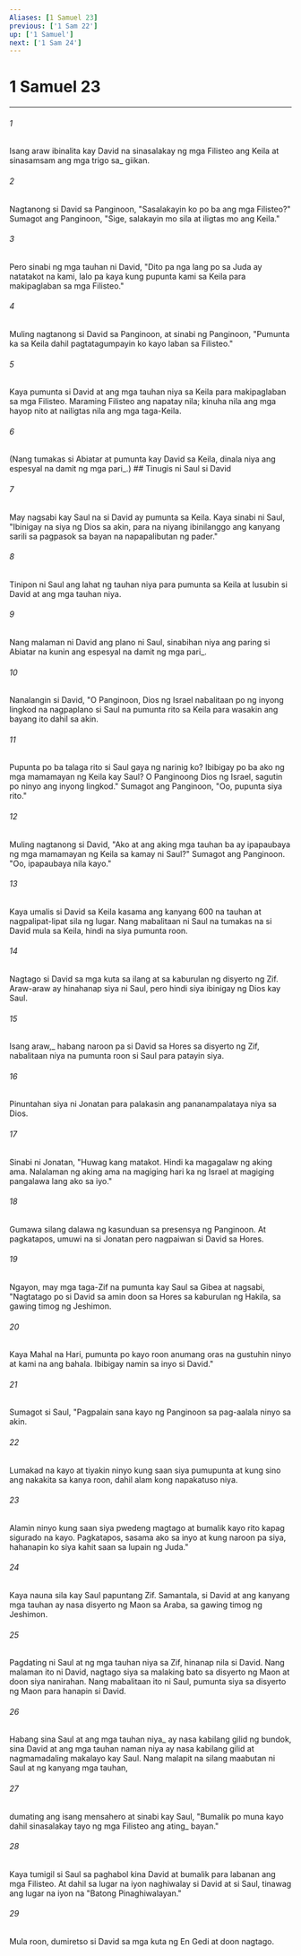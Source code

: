 ```yaml
---
Aliases: [1 Samuel 23]
previous: ['1 Sam 22']
up: ['1 Samuel']
next: ['1 Sam 24']
---
```

# 1 Samuel 23

***






















###### 1 










Isang araw ibinalita kay David na sinasalakay ng mga Filisteo ang Keila at sinasamsam ang mga trigo sa_ giikan. 





















###### 2 










Nagtanong si David sa Panginoon, "Sasalakayin ko po ba ang mga Filisteo?" Sumagot ang Panginoon, "Sige, salakayin mo sila at iligtas mo ang Keila." 





















###### 3 










Pero sinabi ng mga tauhan ni David, "Dito pa nga lang po sa Juda ay natatakot na kami, lalo pa kaya kung pupunta kami sa Keila para makipaglaban sa mga Filisteo." 





















###### 4 










Muling nagtanong si David sa Panginoon, at sinabi ng Panginoon, "Pumunta ka sa Keila dahil pagtatagumpayin ko kayo laban sa Filisteo." 





















###### 5 










Kaya pumunta si David at ang mga tauhan niya sa Keila para makipaglaban sa mga Filisteo. Maraming Filisteo ang napatay nila; kinuha nila ang mga hayop nito at nailigtas nila ang mga taga-Keila. 





















###### 6 










(Nang tumakas si Abiatar at pumunta kay David sa Keila, dinala niya ang espesyal na damit ng mga pari_.) ## Tinugis ni Saul si David 





















###### 7 










May nagsabi kay Saul na si David ay pumunta sa Keila. Kaya sinabi ni Saul, "Ibinigay na siya ng Dios sa akin, para na niyang ibinilanggo ang kanyang sarili sa pagpasok sa bayan na napapalibutan ng pader." 





















###### 8 










Tinipon ni Saul ang lahat ng tauhan niya para pumunta sa Keila at lusubin si David at ang mga tauhan niya. 





















###### 9 










Nang malaman ni David ang plano ni Saul, sinabihan niya ang paring si Abiatar na kunin ang espesyal na damit ng mga pari_. 





















###### 10 










Nanalangin si David, "O Panginoon, Dios ng Israel nabalitaan po ng inyong lingkod na nagpaplano si Saul na pumunta rito sa Keila para wasakin ang bayang ito dahil sa akin. 





















###### 11 










Pupunta po ba talaga rito si Saul gaya ng narinig ko? Ibibigay po ba ako ng mga mamamayan ng Keila kay Saul? O Panginoong Dios ng Israel, sagutin po ninyo ang inyong lingkod." Sumagot ang Panginoon, "Oo, pupunta siya rito." 





















###### 12 










Muling nagtanong si David, "Ako at ang aking mga tauhan ba ay ipapaubaya ng mga mamamayan ng Keila sa kamay ni Saul?" Sumagot ang Panginoon. "Oo, ipapaubaya nila kayo." 





















###### 13 










Kaya umalis si David sa Keila kasama ang kanyang 600 na tauhan at nagpalipat-lipat sila ng lugar. Nang mabalitaan ni Saul na tumakas na si David mula sa Keila, hindi na siya pumunta roon. 





















###### 14 










Nagtago si David sa mga kuta sa ilang at sa kaburulan ng disyerto ng Zif. Araw-araw ay hinahanap siya ni Saul, pero hindi siya ibinigay ng Dios kay Saul. 





















###### 15 










Isang araw,_ habang naroon pa si David sa Hores sa disyerto ng Zif, nabalitaan niya na pumunta roon si Saul para patayin siya. 





















###### 16 










Pinuntahan siya ni Jonatan para palakasin ang pananampalataya niya sa Dios. 





















###### 17 










Sinabi ni Jonatan, "Huwag kang matakot. Hindi ka magagalaw ng aking ama. Nalalaman ng aking ama na magiging hari ka ng Israel at magiging pangalawa lang ako sa iyo." 





















###### 18 










Gumawa silang dalawa ng kasunduan sa presensya ng Panginoon. At pagkatapos, umuwi na si Jonatan pero nagpaiwan si David sa Hores. 





















###### 19 










Ngayon, may mga taga-Zif na pumunta kay Saul sa Gibea at nagsabi, "Nagtatago po si David sa amin doon sa Hores sa kaburulan ng Hakila, sa gawing timog ng Jeshimon. 





















###### 20 










Kaya Mahal na Hari, pumunta po kayo roon anumang oras na gustuhin ninyo at kami na ang bahala. Ibibigay namin sa inyo si David." 





















###### 21 










Sumagot si Saul, "Pagpalain sana kayo ng Panginoon sa pag-aalala ninyo sa akin. 





















###### 22 










Lumakad na kayo at tiyakin ninyo kung saan siya pumupunta at kung sino ang nakakita sa kanya roon, dahil alam kong napakatuso niya. 





















###### 23 










Alamin ninyo kung saan siya pwedeng magtago at bumalik kayo rito kapag sigurado na kayo. Pagkatapos, sasama ako sa inyo at kung naroon pa siya, hahanapin ko siya kahit saan sa lupain ng Juda." 





















###### 24 










Kaya nauna sila kay Saul papuntang Zif. Samantala, si David at ang kanyang mga tauhan ay nasa disyerto ng Maon sa Araba, sa gawing timog ng Jeshimon. 





















###### 25 










Pagdating ni Saul at ng mga tauhan niya sa Zif, hinanap nila si David. Nang malaman ito ni David, nagtago siya sa malaking bato sa disyerto ng Maon at doon siya nanirahan. Nang mabalitaan ito ni Saul, pumunta siya sa disyerto ng Maon para hanapin si David. 





















###### 26 










Habang sina Saul at ang mga tauhan niya_ ay nasa kabilang gilid ng bundok, sina David at ang mga tauhan naman niya ay nasa kabilang gilid at nagmamadaling makalayo kay Saul. Nang malapit na silang maabutan ni Saul at ng kanyang mga tauhan, 





















###### 27 










dumating ang isang mensahero at sinabi kay Saul, "Bumalik po muna kayo dahil sinasalakay tayo ng mga Filisteo ang ating_ bayan." 





















###### 28 










Kaya tumigil si Saul sa paghabol kina David at bumalik para labanan ang mga Filisteo. At dahil sa lugar na iyon naghiwalay si David at si Saul, tinawag ang lugar na iyon na "Batong Pinaghiwalayan." 





















###### 29 










Mula roon, dumiretso si David sa mga kuta ng En Gedi at doon nagtago.

